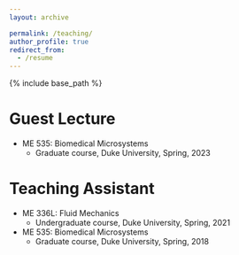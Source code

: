 ```yaml
---
layout: archive

permalink: /teaching/
author_profile: true
redirect_from:
  - /resume
---
```


{% include base_path %}

Guest Lecture
======
* ME 535: Biomedical Microsystems 
    * Graduate course, Duke University, Spring, 2023 

Teaching Assistant
======
* ME 336L: Fluid Mechanics 
    * Undergraduate course, Duke University, Spring, 2021 
* ME 535: Biomedical Microsystems 
    * Graduate course, Duke University, Spring, 2018
   
  

